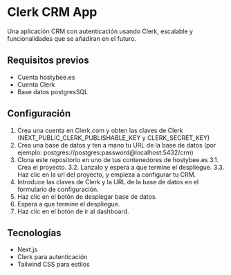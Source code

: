 # Clerk CRM App

Una aplicación CRM con autenticación usando Clerk, escalable y funcionalidades que se añadiran en el futuro.

## Requisitos previos

- Cuenta hostybee.es
- Cuenta Clerk
- Base datos postgresSQL

## Configuración

1. Crea una cuenta en Clerk.com y obten las claves de Clerk (NEXT_PUBLIC_CLERK_PUBLISHABLE_KEY y CLERK_SECRET_KEY)
2. Crea una base de datos y ten a mano tu URL de la base de datos (por ejemplo: postgres://postgres:password@localhost:5432/crm)
3. Clona este repositorio en uno de tus contenedores de hostybee.es
   3.1. Crea el proyecto.
   3.2. Lanzalo y espera a que termine el despliegue.
   3.3. Haz clic en la url del proyecto, y empieza a configurar tu CRM.
4. Introduce las claves de Clerk y la URL de la base de datos en el formulario de configuración.
5. Haz clic en el botón de desplegar base de datos.
6. Espera a que termine el despliegue.
7. Haz clic en el botón de ir al dashboard.

## Tecnologías

- Next.js
- Clerk para autenticación
- Tailwind CSS para estilos
